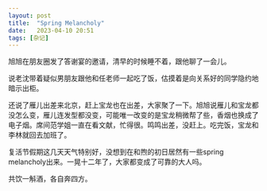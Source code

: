 ```yaml
---
layout: post
title:  "Spring Melancholy" 
date:   2023-04-10 20:51
tags: [杂记]
---
```


旭旭在朋友圈发了答谢宴的邀请，清早的时候睡不着，跟他聊了一会儿。

说老沈带着疑似男朋友跟他和任老师一起吃了饭，估摸着是向关系好的同学隐约地暗示出柜。

还说了雁儿出差来北京，赶上宝龙也在出差，大家聚了一下。旭旭说雁儿和宝龙都没怎么变，雁儿连发型都没变，可能唯一改变的是宝龙稍微帮了些，香烟也换成了电子烟。席间范学姐一直在看文献，忙得很。鸣鸣出差，没赶上。吃完饭，宝龙和李林就回去加班了。

复活节假期这几天天气特别好，没想到在和煦的初日居然有一些spring melancholy出来。一晃十二年了，大家都变成了可靠的大人吗。

共饮一斛酒，各自奔四方。
